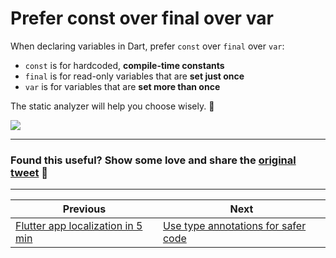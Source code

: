 # Prefer const over final over var

When declaring variables in Dart, prefer `const` over `final` over `var`:

- `const` is for hardcoded, **compile-time constants**
- `final` is for read-only variables that are **set just once**
- `var` is for variables that are **set more than once**

The static analyzer will help you choose wisely. 🙂

![](071.png)

<!--
void main() {
  const favourite = 'I like pizza with tomatoes';
  final newFavourite = favourite.replaceAll('pizza', 'pasta');
  var totalSpaces = 0;
  for (var i = 0; i < newFavourite.length; i++) {
    final c = newFavourite[i];
    if (c == ' ') {
      totalSpaces++;
    }
    print(' Counted $totalSpaces spaces ');
  }
}
-->

---

### Found this useful? Show some love and share the [original tweet](https://twitter.com/biz84/status/1577285912253308928) 🙏

---

| Previous | Next |
| -------- | ---- |
| [Flutter app localization in 5 min](../0070-localizations/index.md) | [Use type annotations for safer code](../0072-use-type-annotations-for-safer-code/index.md) |